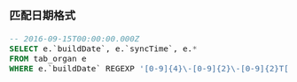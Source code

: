 <span  style="font-family: Simsun,serif; font-size: 17px; ">

### 匹配日期格式

~~~sql
-- 2016-09-15T00:00:00.000Z
SELECT e.`buildDate`, e.`syncTime`, e.*
FROM tab_organ e
WHERE e.`buildDate` REGEXP '[0-9]{4}\-[0-9]{2}\-[0-9]{2}T[0-9]{2}\:[0-9]{2}\:[0-9]{2}\.[0-9]{3}Z';
~~~

</span>